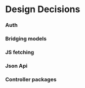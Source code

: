 # Design Decisions

### Auth

### Bridging models

### JS fetching

### Json Api

### Controller packages